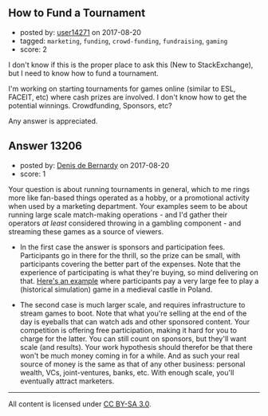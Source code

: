 ## How to Fund a Tournament

- posted by: [user14271](https://stackexchange.com/users/11588233/user14271) on 2017-08-20
- tagged: `marketing`, `funding`, `crowd-funding`, `fundraising`, `gaming`
- score: 2

I don't know if this is the proper place to ask this (New to StackExchange), but I need to know how to fund a tournament.

I'm working on starting tournaments for games online (similar to ESL, FACEIT, etc) where cash prizes are involved. I don't know how to get the potential winnings. Crowdfunding, Sponsors, etc?

Any answer is appreciated.


## Answer 13206

- posted by: [Denis de Bernardy](https://stackexchange.com/users/182468/denis-de-bernardy) on 2017-08-20
- score: 1

Your question is about running tournaments in general, which to me rings more like fan-based things operated as a hobby, or a promotional activity when used by a marketing department. Your examples seem to be about running large scale match-making operations - and I'd gather their operators _at least_ considered throwing in a gambling component - and streaming these games as a source of viewers.

- In the first case the answer is sponsors and participation fees. Participants go in there for the thrill, so the prize can be small, with participants covering the better part of the expenses. Note that the experience of participating is what they're buying, so mind delivering on that. [Here's an example](https://forum.paradoxplaza.com/forum/index.php?threads/are-you-ready-for-the-grandest-eu4-lan-party.1033830/) where participants pay a very large fee to play a (historical simulation) game in a medieval castle in Poland.

- The second case is much larger scale, and requires infrastructure to stream games to boot. Note that what you're selling at the end of the day is eyeballs that can watch ads and other sponsored content. Your competition is offering free participation, making it hard for you to charge for the latter. You can still count on sponsors, but they'll want scale (and results). Your work hypothesis should therefor be that there won't be much money coming in for a while. And as such your real source of money is the same as that of any other business: personal wealth, VCs, joint-ventures, banks, etc. With enough scale, you'll eventually attract marketers.



---

All content is licensed under [CC BY-SA 3.0](https://creativecommons.org/licenses/by-sa/3.0/).
